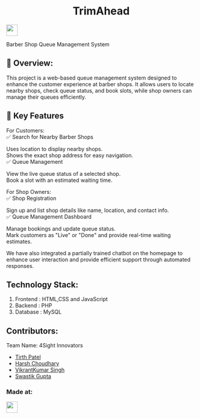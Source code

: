 <h1 align="center">TrimAhead</h1>

<p align="center">
</p>
<a href="https://weekendofcode.computercodingclub.in/"> <img src="https://i.postimg.cc/njCM24kx/woc.jpg" height=30px> </a>  
  
Barber Shop Queue Management System

## 📌 Overview:

This project is a web-based queue management system designed to enhance the customer experience at barber shops. It allows users to locate nearby shops, check queue status, and book slots, while shop owners can manage their queues efficiently.

## 🚀 Key Features

For Customers:  
✅ Search for Nearby Barber Shops  

Uses location to display nearby shops.  
Shows the exact shop address for easy navigation.  
✅ Queue Management  

View the live queue status of a selected shop.  
Book a slot with an estimated waiting time.  


For Shop Owners:  
✅ Shop Registration  

Sign up and list shop details like name, location, and contact info.  
✅ Queue Management Dashboard  

Manage bookings and update queue status.  
Mark customers as "Live" or "Done" and provide real-time waiting estimates.  

We have also integrated a partially trained chatbot on the homepage 
to enhance user interaction and provide efficient support through 
automated responses.  

## Technology Stack:
  1) Frontend : HTML,CSS and JavaScript
  2) Backend : PHP
  3) Database : MySQL

## Contributors:

Team Name: 4Sight Innovators 

* [Tirth Patel](https://github.com/tirth-patel06)
* [Harsh Choudhary](https://github.com/HarshChoudharyGit)
* [VikrantKumar Singh](https://github.com/vikrant13572)
* [Swastik Gupta](https://github.com/Swastik-Gupta30)

### Made at:



<a href="[https://hack36.com](https://weekendofcode.computercodingclub.in/)"> <img src="https://i.postimg.cc/Z9fC676j/devjam.jpg" height=30px> </a>
